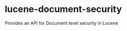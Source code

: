 lucene-document-security
========================

Provides an API for Document level security in Lucene 
